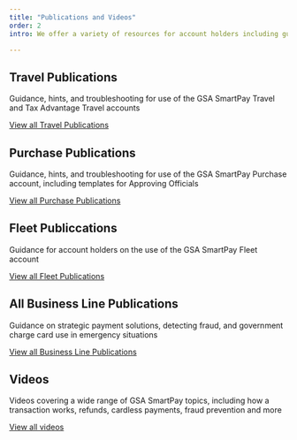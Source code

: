```yaml
---
title: "Publications and Videos"
order: 2
intro: We offer a variety of resources for account holders including guides, presentations and publications specific to travel, purchase, fleet and more.

---
```


## Travel Publications

Guidance, hints, and troubleshooting for use of the GSA SmartPay Travel and Tax Advantage Travel accounts

[View all Travel Publications](/resources/publications/travel)

## Purchase Publications

Guidance, hints, and troubleshooting for use of the GSA SmartPay Purchase account, including templates for Approving Officials

[View all Purchase Publications](/resources/publications/purchase)

## Fleet Publiccations

Guidance for account holders on the use of the GSA SmartPay Fleet account

[View all Fleet Publications](/resources/publications/fleet)

## All Business Line Publications
Guidance on strategic payment solutions, detecting fraud, and government charge card use in emergency situations

[View all Business Line Publications](/resources/publications/all-business-lines)

## Videos
Videos covering a wide range of GSA SmartPay topics, including how a transaction works, refunds, cardless payments, fraud prevention and more

[View all videos](/resources/publications/videos)
